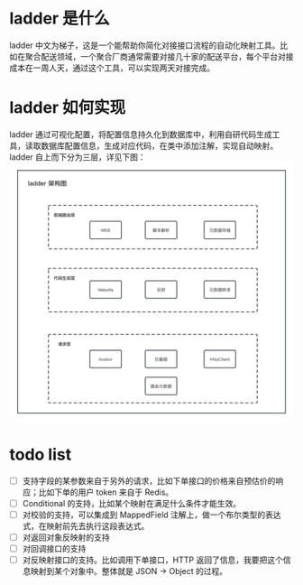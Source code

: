 # ladder 是什么
ladder 中文为梯子，这是一个能帮助你简化对接接口流程的自动化映射工具。比如在聚合配送领域，一个聚合厂商通常需要对接几十家的配送平台，每个平台对接成本在一周人天，通过这个工具，可以实现两天对接完成。
# ladder 如何实现
ladder 通过可视化配置，将配置信息持久化到数据库中，利用自研代码生成工具，读取数据库配置信息，生成对应代码，在类中添加注解，实现自动映射。
ladder 自上而下分为三层，详见下图：
![image.png](doc/ladder-architecture.png)
# todo list
- [ ] 支持字段的某参数来自于另外的请求，比如下单接口的价格来自预估价的响应；比如下单的用户 token 来自于 Redis。
- [ ] Conditional 的支持，比如某个映射在满足什么条件才能生效。
- [ ] 对校验的支持，可以集成到 MappedField 注解上，做一个布尔类型的表达式，在映射前先去执行这段表达式。
- [ ] 对返回对象反映射的支持
- [ ] 对回调接口的支持
- [ ] 对反映射接口的支持。比如调用下单接口，HTTP 返回了信息，我要把这个信息映射到某个对象中。整体就是 JSON -> Object 的过程。
